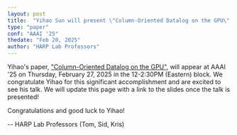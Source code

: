 ```yaml
---
layout: post
title:  "Yihao Sun will present \"Column-Oriented Datalog on the GPU\" at AAAI '25!"
type: "paper"
conf: "AAAI '25"
thedate: "Feb 20, 2025"
author: "HARP Lab Professors"
---
```



Yihao's paper, ["Column-Oriented Datalog on the
GPU"](https://arxiv.org/html/2501.13051v1/), will appear at AAAI '25
on Thursday, February 27, 2025 in the 12-2:30PM (Eastern) block. We
congratulate Yihao for this significant accomplishment and are excited
to see his talk. We will update this page with a link to the slides
once the talk is presented!

Congratulations and good luck to Yihao!

-- HARP Lab Professors (Tom, Sid, Kris)
